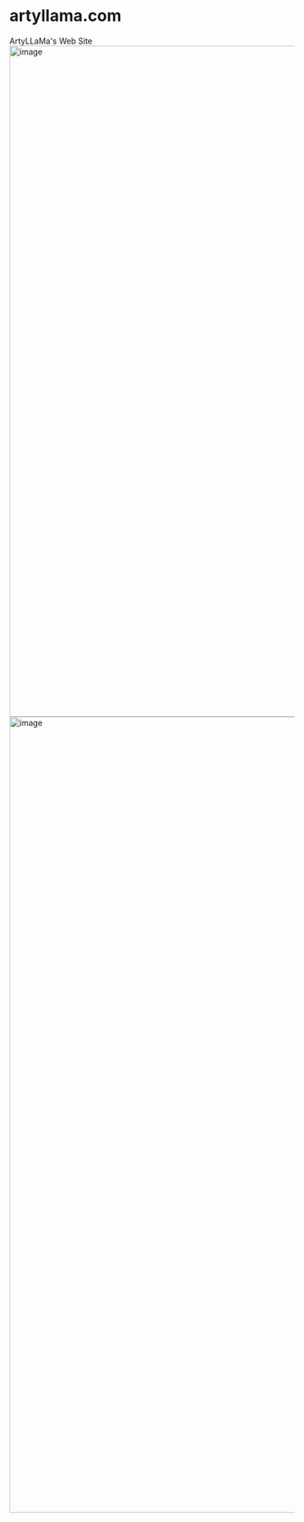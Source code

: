 # artyllama.com
ArtyLLaMa's Web Site
<img width="1183" alt="image" src="https://github.com/user-attachments/assets/11ce85e8-98d4-4fa7-a204-276b77206b61">
<img width="1403" alt="image" src="https://github.com/user-attachments/assets/a26bfb69-c299-471a-8fe6-2d095a879215">
